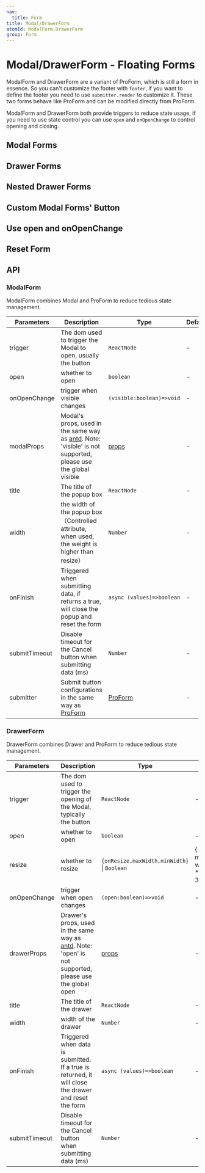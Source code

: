 ```yaml
---
nav:
  title: Form
title: Modal/DrawerForm
atomId: ModalForm,DrawerForm
group: Form
---
```


# Modal/DrawerForm - Floating Forms

ModalForm and DrawerForm are a variant of ProForm, which is still a form in essence. So you can't customize the footer with `footer`, if you want to define the footer you need to use `submitter.render` to customize it. These two forms behave like ProForm and can be modified directly from ProForm.

ModalForm and DrawerForm both provide triggers to reduce state usage, if you need to use state control you can use `open` and `onOpenChange` to control opening and closing.

## Modal Forms

<code src="../../../../demos/form/ModalForm/modal-form.tsx"  background="var(--main-bg-color)" oldtitle="Modal Forms"></code>

## Drawer Forms

<code src="../../../../demos/form/ModalForm/drawer-form.tsx"  background="var(--main-bg-color)" oldtitle="Drawer Forms"></code>

## Nested Drawer Forms

<code src="../../../../demos/form/ModalForm/drawer-form-nested.tsx" debug  background="var(--main-bg-color)" oldtitle="Drawer Forms"></code>

## Custom Modal Forms' Button

<code src="../../../../demos/form/ModalForm/modal-form-submitter.tsx"  background="var(--main-bg-color)" oldtitle="Custom Modal Forms' Button"></code>

## Use open and onOpenChange

<code src="../../../../demos/form/ModalForm/visible-on-visible-change.tsx"  background="var(--main-bg-color)" oldtitle="Use open and onOpenChange"></code>

## Reset Form

<code src="../../../../demos/form/ModalForm/modal-form-reset.tsx"  background="var(--main-bg-color)" oldtitle="Reset Form"></code>

## API

### ModalForm

ModalForm combines Modal and ProForm to reduce tedious state management.

| Parameters    | Description                                                                                                                                          | Type                                                        | Default |
| ------------- | ---------------------------------------------------------------------------------------------------------------------------------------------------- | ----------------------------------------------------------- | ------- |
| trigger       | The dom used to trigger the Modal to open, usually the button                                                                                        | `ReactNode`                                                 | -       |
| open          | whether to open                                                                                                                                      | `boolean`                                                   | -       |
| onOpenChange  | trigger when visible changes                                                                                                                         | `(visible:boolean)=>void`                                   | -       |
| modalProps    | Modal's props, used in the same way as [antd](https://ant.design/components/modal/). Note: 'visible' is not supported, please use the global visible | [props](https://ant.design/components/modal/#API)           | -       |
| title         | The title of the popup box                                                                                                                           | `ReactNode`                                                 | -       |
| width         | the width of the popup box（Controlled attribute, when used, the weight is higher than resize）                                                      | `Number`                                                    | -       |
| onFinish      | Triggered when submitting data, if returns a true, will close the popup and reset the form                                                           | `async (values)=>boolean`                                   | -       |
| submitTimeout | Disable timeout for the Cancel button when submitting data (ms)                                                                                      | `Number`                                                    | -       |
| submitter     | Submit button configurations in the same way as [ProForm](https://procomponents.ant.design/components/form)                                          | [ProForm](https://procomponents.ant.design/components/form) | -       |

### DrawerForm

DrawerForm combines Drawer and ProForm to reduce tedious state management.

| Parameters    | Description                                                                                                                                      | Type                                               | Default                                                                    |
| ------------- | ------------------------------------------------------------------------------------------------------------------------------------------------ | -------------------------------------------------- | -------------------------------------------------------------------------- |
| trigger       | The dom used to trigger the opening of the Modal, typically the button                                                                           | `ReactNode`                                        | -                                                                          |
| open          | whether to open                                                                                                                                  | `boolean`                                          | -                                                                          |
| resize        | whether to resize                                                                                                                                | `{onResize,maxWidth,minWidth}` \| `Boolean`        | { onResize: () => { }, maxWidth: window\.innerWidth \* 0.8, minWidth: 300} |
| onOpenChange  | trigger when open changes                                                                                                                        | `(open:boolean)=>void`                             | -                                                                          |
| drawerProps   | Drawer's props, used in the same way as [antd](https://ant.design/components/drawer/). Note: 'open' is not supported, please use the global open | [props](https://ant.design/components/drawer/#API) | -                                                                          |
| title         | The title of the drawer                                                                                                                          | `ReactNode`                                        | -                                                                          |
| width         | width of the drawer                                                                                                                              | `Number`                                           | -                                                                          |
| onFinish      | Triggered when data is submitted. If a true is returned, it will close the drawer and reset the form                                             | `async (values)=>boolean`                          | -                                                                          |
| submitTimeout | Disable timeout for the Cancel button when submitting data (ms)                                                                                  | `Number`                                           | -                                                                          |
